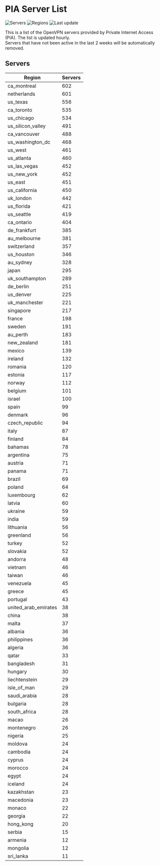# PIA Server List

![Servers](https://img.shields.io/badge/servers-16,011-blue)
![Regions](https://img.shields.io/badge/regions-97-blue)
![Last update](https://img.shields.io/badge/last_updated-Wed_Jul_03_08:16:07_UTC_2024-blue)

This is a list of the OpenVPN servers provided by Private Internet Access (PIA). The list is updated hourly. </br>
Servers that have not been active in the last 2 weeks will be automatically removed.

## Servers
| Region               | Servers |
|----------------------|---------|
| ca_montreal | 602 |
| netherlands | 601 |
| us_texas | 556 |
| ca_toronto | 535 |
| us_chicago | 534 |
| us_silicon_valley | 491 |
| ca_vancouver | 488 |
| us_washington_dc | 468 |
| us_west | 461 |
| us_atlanta | 460 |
| us_las_vegas | 452 |
| us_new_york | 452 |
| us_east | 451 |
| us_california | 450 |
| uk_london | 442 |
| us_florida | 421 |
| us_seattle | 419 |
| ca_ontario | 404 |
| de_frankfurt | 385 |
| au_melbourne | 381 |
| switzerland | 357 |
| us_houston | 346 |
| au_sydney | 328 |
| japan | 295 |
| uk_southampton | 289 |
| de_berlin | 251 |
| us_denver | 225 |
| uk_manchester | 221 |
| singapore | 217 |
| france | 198 |
| sweden | 191 |
| au_perth | 183 |
| new_zealand | 181 |
| mexico | 139 |
| ireland | 132 |
| romania | 120 |
| estonia | 117 |
| norway | 112 |
| belgium | 101 |
| israel | 100 |
| spain | 99 |
| denmark | 96 |
| czech_republic | 94 |
| italy | 87 |
| finland | 84 |
| bahamas | 78 |
| argentina | 75 |
| austria | 71 |
| panama | 71 |
| brazil | 69 |
| poland | 64 |
| luxembourg | 62 |
| latvia | 60 |
| ukraine | 59 |
| india | 59 |
| lithuania | 56 |
| greenland | 56 |
| turkey | 52 |
| slovakia | 52 |
| andorra | 48 |
| vietnam | 46 |
| taiwan | 46 |
| venezuela | 45 |
| greece | 45 |
| portugal | 43 |
| united_arab_emirates | 38 |
| china | 38 |
| malta | 37 |
| albania | 36 |
| philippines | 36 |
| algeria | 36 |
| qatar | 33 |
| bangladesh | 31 |
| hungary | 30 |
| liechtenstein | 29 |
| isle_of_man | 29 |
| saudi_arabia | 28 |
| bulgaria | 28 |
| south_africa | 28 |
| macao | 26 |
| montenegro | 26 |
| nigeria | 25 |
| moldova | 24 |
| cambodia | 24 |
| cyprus | 24 |
| morocco | 24 |
| egypt | 24 |
| iceland | 24 |
| kazakhstan | 23 |
| macedonia | 23 |
| monaco | 22 |
| georgia | 22 |
| hong_kong | 20 |
| serbia | 15 |
| armenia | 12 |
| mongolia | 12 |
| sri_lanka | 11 |